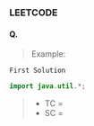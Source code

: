 ### LEETCODE 

#### Q. 

>Example:  


```First Solution```

```java
import java.util.*;

```
>- TC = 
>- SC = 
